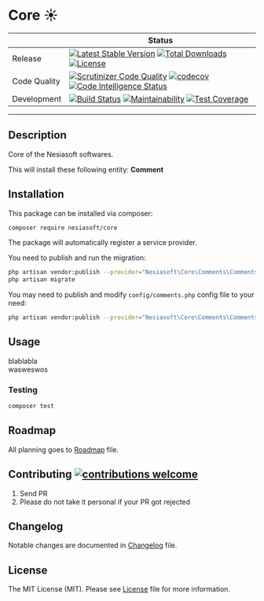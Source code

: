 # Core ☀️

|     | Status |
| --- | --- |
| Release | [![Latest Stable Version](https://poser.pugx.org/nesiasoft/core/v/stable)](https://packagist.org/packages/nesiasoft/core) [![Total Downloads](https://poser.pugx.org/nesiasoft/core/downloads)](https://packagist.org/packages/nesiasoft/core) [![License](https://poser.pugx.org/nesiasoft/core/license)](https://packagist.org/packages/nesiasoft/core) |
| Code Quality | [![Scrutinizer Code Quality](https://scrutinizer-ci.com/g/nesiasoft/core/badges/quality-score.png?b=master)](https://scrutinizer-ci.com/g/nesiasoft/core/?branch=master) [![codecov](https://codecov.io/gh/nesiasoft/core/branch/master/graph/badge.svg)](https://codecov.io/gh/nesiasoft/core) [![Code Intelligence Status](https://scrutinizer-ci.com/g/nesiasoft/core/badges/code-intelligence.svg?b=master)](https://scrutinizer-ci.com/code-intelligence) |
| Development | [![Build Status](https://travis-ci.org/nesiasoft/core.svg?branch=master)](https://travis-ci.org/nesiasoft/core) [![Maintainability](https://api.codeclimate.com/v1/badges/2d79eb5daabbf3fcc4d1/maintainability)](https://codeclimate.com/github/nesiasoft/core/maintainability) [![Test Coverage](https://api.codeclimate.com/v1/badges/2d79eb5daabbf3fcc4d1/test_coverage)](https://codeclimate.com/github/nesiasoft/core/test_coverage) |

---

## Description

Core of the Nesiasoft softwares.

This will install these following entity: **Comment**

## Installation

This package can be installed via composer:

```bash
composer require nesiasoft/core
```

The package will automatically register a service provider.

You need to publish and run the migration:

```bash
php artisan vendor:publish --provider="Nesiasoft\Core\Comments\CommentsServiceProvider" --tag="migrations"
php artisan migrate
```

You may need to publish and modify `config/comments.php` config file to your need:

```bash
php artisan vendor:publish --provider="Nesiasoft\Core\Comments\CommentsServiceProvider" --tag="config"
```

## Usage

blablabla  
wasweswos

### Testing

```bash
composer test
```

## Roadmap

All planning goes to [Roadmap](ROADMAP.md) file.

## Contributing [![contributions welcome](https://img.shields.io/badge/contributions-welcome-brightgreen.svg?style=flat)](https://github.com/nesiasoft/core/issues)

1. Send PR
1. Please do not take it personal if your PR got rejected

## Changelog

Notable changes are documented in [Changelog](CHANGELOG.md) file.

## License

The MIT License (MIT). Please see [License](LICENSE.md) file for more information.
